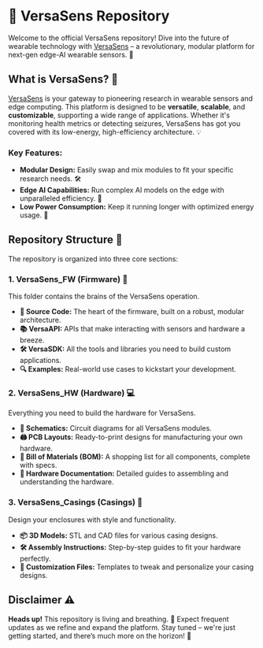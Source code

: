 
# 🦾 VersaSens Repository

Welcome to the official VersaSens repository! Dive into the future of wearable technology with [VersaSens](https://www.epfl.ch/labs/esl/research/smart-wearables/versasens/) – a revolutionary, modular platform for next-gen edge-AI wearable sensors. 🚀

## What is VersaSens? 🤔

[VersaSens](https://www.epfl.ch/labs/esl/research/smart-wearables/versasens/) is your gateway to pioneering research in wearable sensors and edge computing. This platform is designed to be **versatile**, **scalable**, and **customizable**, supporting a wide range of applications. Whether it's monitoring health metrics or detecting seizures, VersaSens has got you covered with its low-energy, high-efficiency architecture. 💡

### Key Features:
- **Modular Design:** Easily swap and mix modules to fit your specific research needs. 🛠️
- **Edge AI Capabilities:** Run complex AI models on the edge with unparalleled efficiency. 🤖
- **Low Power Consumption:** Keep it running longer with optimized energy usage. 🔋

## Repository Structure 📂

The repository is organized into three core sections:

### 1. VersaSens_FW (Firmware) 🧩
This folder contains the brains of the VersaSens operation.
- **📝 Source Code:** The heart of the firmware, built on a robust, modular architecture.
- **📚 VersaAPI:** APIs that make interacting with sensors and hardware a breeze.
- **🛠️ VersaSDK:** All the tools and libraries you need to build custom applications.
- **🔍 Examples:** Real-world use cases to kickstart your development.

### 2. VersaSens_HW (Hardware) 💻
Everything you need to build the hardware for VersaSens.
- **📜 Schematics:** Circuit diagrams for all VersaSens modules.
- **🖨️ PCB Layouts:** Ready-to-print designs for manufacturing your own hardware.
- **🛒 Bill of Materials (BOM):** A shopping list for all components, complete with specs.
- **📘 Hardware Documentation:** Detailed guides to assembling and understanding the hardware.

### 3. VersaSens_Casings (Casings) 🧱
Design your enclosures with style and functionality.
- **📦 3D Models:** STL and CAD files for various casing designs.
- **🛠️ Assembly Instructions:** Step-by-step guides to fit your hardware perfectly.
- **🎨 Customization Files:** Templates to tweak and personalize your casing designs.

## Disclaimer ⚠️

**Heads up!** This repository is living and breathing. 🌱 Expect frequent updates as we refine and expand the platform. Stay tuned – we're just getting started, and there’s much more on the horizon! 🌅
